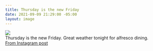 ```yaml
---
title: Thursday is the new Friday
date: 2021-09-09 21:29:00 -05:00
layout: image
---
```


<img src="https://scontent-iad3-1.cdninstagram.com/v/t51.29350-15/241507507_223175026439151_2169064486629555895_n.jpg?_nc_cat=101&ccb=1-5&_nc_sid=8ae9d6&_nc_ohc=ATA8hn6HJb0AX8hnZ0X&_nc_ht=scontent-iad3-1.cdninstagram.com&edm=ANo9K5cEAAAA&oh=f96921771b8a7b9f9ae45ae3ec946ad1&oe=6143B9FC"><br>
Thursday is the new Friday. Great weather tonight for alfresco dining.<br>
<a href="https://www.instagram.com/p/CTn8w2_rljV/">From Instagram post</a>
